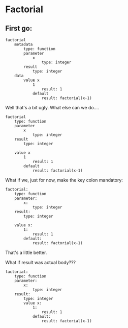 

Factorial
=========


First go:
---------


	factorial
		metadata
			type: function
			parameter
				x
					type: integer
			result
				type: integer
		data
			value x
				1
					result: 1
				default
					result: factorial(x-1)



Well that's a bit ugly.
What else can we do....


	factorial
		type: function
		parameter
			x
				type: integer
		result
			type: integer

		value x
			1
				result: 1
			default
				result: factorial(x-1)



What if we, just for now, make the key colon mandatory:

	factorial:
		type: function
		parameter:
			x:
				type: integer
		result:
			type: integer

		value x:
			1:
				result: 1
			default:
				result: factorial(x-1)


That's a little better.


What if result was actual body???

	factorial:
		type: function
		parameter:
			x:
				type: integer
		result:
			type: integer
			value x:
				1:
					result: 1
				default:
					result: factorial(x-1)

